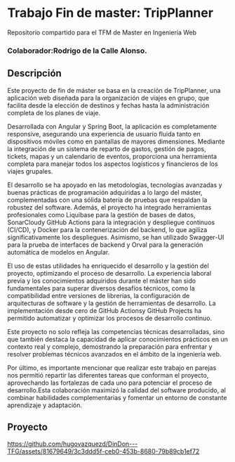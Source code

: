 # Trabajo Fin de master: TripPlanner
Repositorio compartido para el TFM de Master en Ingeniería Web
### Colaborador:Rodrigo de la Calle Alonso.

## Descripción
Este proyecto de fin de máster se basa en la creación de TripPlanner, una aplicación
web diseñada para la organización de viajes en grupo, que facilita desde la elección de
destinos y fechas hasta la administración completa de los planes de viaje.

Desarrollada con Angular y Spring Boot, la aplicación es completamente responsive,
asegurando una experiencia de usuario fluida tanto en dispositivos móviles como en
pantallas de mayores dimensiones. Mediante la integración de un sistema de reparto de
gastos, gestión de pagos, tickets, mapas y un calendario de eventos, proporciona una
herramienta completa para manejar todos los aspectos logísticos y financieros de los
viajes grupales.

El desarrollo se ha apoyado en las metodologías, tecnologías avanzadas
y buenas prácticas de programación adquiridas a lo largo del máster, complementadas
con una sólida batería de pruebas que respaldan la robustez del software.
Además, el proyecto ha integrado herramientas profesionales como Liquibase para la
gestión de bases de datos, SonarCloudy GitHub Actions para la integración y
despliegue continuos (CI/CD), y Docker para la contenerización del backend, lo
que agiliza significativamente los despliegues. Asimismo, se han utilizado Swagger-UI para la prueba de interfaces de backend y Orval para la generación automática
de modelos en Angular.

El uso de estas utilidades ha enriquecido el desarrollo y la
gestión del proyecto, optimizando el proceso de desarrollo.
La experiencia laboral previa y los conocimientos adquiridos durante el máster han sido
fundamentales para superar diversos desafíos técnicos, como la compatibilidad entre
versiones de librerías, la configuración de arquitecturas de software y la gestión de
herramientas de desarrollo. La implementación desde cero de GitHub Actionsy
GitHub Projects ha permitido automatizar y optimizar los procesos de desarrollo
continuo.

Este proyecto no solo refleja las competencias técnicas desarrolladas, sino que también
destaca la capacidad de aplicar conocimientos prácticos en un contexto real y complejo,
demostrando la preparación para enfrentar y resolver problemas técnicos avanzados en el
ámbito de la ingeniería web.

Por último, es importante mencionar que realizar este trabajo en parejas nos permitió
repartir las diferentes tareas que conforman el proyecto, aprovechando las fortalezas de
cada uno para potenciar el proceso de desarrollo.Esta colaboración maximizó la calidad
del software producido, al combinar habilidades complementarias y fomentar un entorno
de constante aprendizaje y adaptación.

## Proyecto
https://github.com/hugovazquezd/DinDon---TFG/assets/81679649/3c3ddd5f-ceb0-453b-8680-79b89cb1ef72
